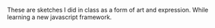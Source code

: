 These are sketches I did in class as a form of art and expression. While learning a new javascript framework. 
